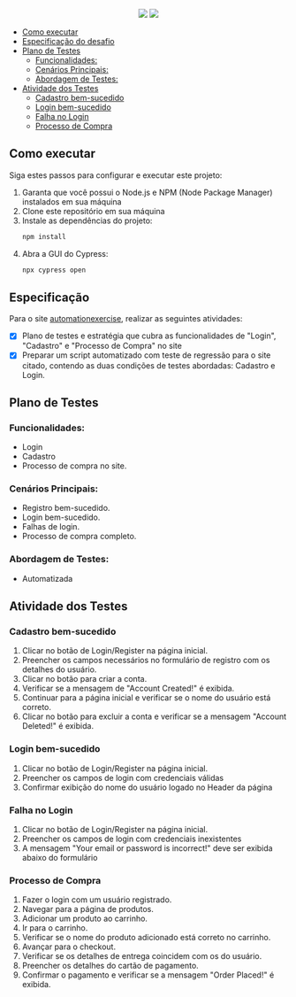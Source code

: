 <p align="center">
<img src="https://img.shields.io/badge/JavaScript-323330?style=for-the-badge&logo=javascript&logoColor=F7DF1E" />
<img src="https://img.shields.io/badge/Cypress-17202C?style=for-the-badge&logo=cypress&logoColor=white" />
</p>


- [Como executar](#como-executar)
- [Especificação do desafio](#especificação-do-desafio)
- [Plano de Testes](#plano-de-testes)
  - [Funcionalidades:](#funcionalidades)
  - [Cenários Principais:](#cenários-principais)
  - [Abordagem de Testes:](#abordagem-de-testes)
- [Atividade dos Testes](#atividade-dos-testes)
  - [Cadastro bem-sucedido](#cadastro-bem-sucedido)
  - [Login bem-sucedido](#login-bem-sucedido)
  - [Falha no Login](#falha-no-login)
  - [Processo de Compra](#processo-de-compra)

## Como executar

Siga estes passos para configurar e executar este projeto:

1. Garanta que você possui o Node.js e NPM (Node Package Manager) instalados em sua máquina
2. Clone este repositório em sua máquina
3. Instale as dependências do projeto:
   ```bash
   npm install
   ```
4. Abra a GUI do Cypress:
    ```bash
    npx cypress open
    ```

## Especificação
Para o site  [automationexercise](https://www.automationexercise.com/), realizar as seguintes atividades: 

- [x] Plano de testes e estratégia que cubra as funcionalidades de "Login", "Cadastro" e "Processo de Compra" no site 
- [x] Preparar um script automatizado com teste de regressão para o site citado, contendo as duas condições de testes abordadas: Cadastro e Login.  

## Plano de Testes

### Funcionalidades:
- Login 
- Cadastro
- Processo de compra no site.

### Cenários Principais:
- Registro bem-sucedido.
- Login bem-sucedido.
- Falhas de login.
- Processo de compra completo.

### Abordagem de Testes:
-  Automatizada

## Atividade dos Testes

### Cadastro bem-sucedido

  1. Clicar no botão de Login/Register na página inicial.
  2. Preencher os campos necessários no formulário de registro com os detalhes do usuário.
  3. Clicar no botão para criar a conta.
  4. Verificar se a mensagem de "Account Created!" é exibida.
  5. Continuar para a página inicial e verificar se o nome do usuário está correto.
  6. Clicar no botão para excluir a conta e verificar se a mensagem "Account Deleted!" é exibida.
### Login bem-sucedido
  1. Clicar no botão de Login/Register na página inicial.
  2. Preencher os campos de login com credenciais válidas
  3. Confirmar exibição do nome do usuário logado no Header da página
### Falha no Login
  1. Clicar no botão de Login/Register na página inicial.
  2. Preencher os campos de login com credenciais inexistentes
  3. A mensagem "Your email or password is incorrect!" deve ser exibida abaixo do formulário
### Processo de Compra 
  1. Fazer o login com um usuário registrado.
  2. Navegar para a página de produtos.
  3. Adicionar um produto ao carrinho.
  4. Ir para o carrinho.
  5. Verificar se o nome do produto adicionado está correto no carrinho.
  6. Avançar para o checkout. 
  7. Verificar se os detalhes de entrega coincidem com os do usuário.
  8. Preencher os detalhes do cartão de pagamento.
  9. Confirmar o pagamento e verificar se a mensagem "Order Placed!" é exibida.
